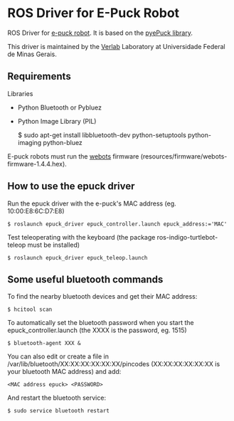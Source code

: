 ROS Driver for E-Puck Robot
============================

ROS Driver for [e-puck robot](http://www.e-puck.org/).
It is based on the [pyePuck library](https://github.com/mmartinortiz/pyePuck).

This driver is maintained by the [Verlab](http://verlab.dcc.ufmg.br/) Laboratory at Universidade Federal de Minas Gerais.

Requirements
------------
Libraries

* Python Bluetooth or Pybluez
* Python Image Library (PIL)

	$ sudo apt-get install libbluetooth-dev python-setuptools python-imaging python-bluez

E-puck robots must run the [webots](www.cyberbotics.com) firmware (resources/firmware/webots-firmware-1.4.4.hex).


How to use the epuck driver
---------------------------

Run the epuck driver with the e-puck's  MAC address (eg. 10:00:E8:6C:D7:E8)

    $ roslaunch epuck_driver epuck_controller.launch epuck_address:='MAC'

Test teleoperating with the keyboard (the package ros-indigo-turtlebot-teleop must be installed)

    $ roslaunch epuck_driver epuck_teleop.launch





Some useful bluetooth commands
--------------------

To find the nearby bluetooth devices and get their MAC address:

    $ hcitool scan

To automatically set the bluetooth password when you start the epuck_controller.launch (the XXXX is the password, eg. 1515)

    $ bluetooth-agent XXX &

You can also edit or create a file in /var/lib/bluetooth/XX:XX:XX:XX:XX:XX/pincodes (XX:XX:XX:XX:XX:XX is your bluetooth MAC address) and add:

	<MAC address epuck> <PASSWORD>

And restart the bluetooth service:

	$ sudo service bluetooth restart 

